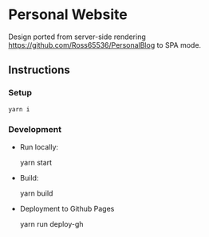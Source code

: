 # Personal Website

Design ported from server-side rendering https://github.com/Ross65536/PersonalBlog to SPA mode.

## Instructions

### Setup

```bash
yarn i
```

### Development

- Run locally:

  yarn start

- Build:

  yarn build

- Deployment to Github Pages

  yarn run deploy-gh
